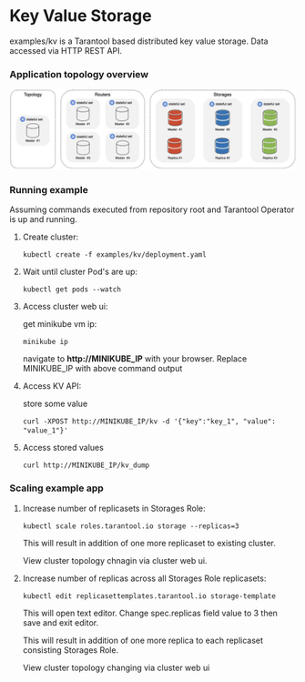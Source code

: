 # Key Value Storage

examples/kv is a Tarantool based distributed key value storage. Data accessed via HTTP REST API.

### Application topology overview

![App topology](./resources/topology.jpg)

### Running example

Assuming commands executed from repository root and Tarantool Operator is up and running.

1. Create cluster:

    ```shell
    kubectl create -f examples/kv/deployment.yaml
    ```

1. Wait until cluster Pod's are up:

    ```shell
    kubectl get pods --watch
    ```

1. Access cluster web ui:

    get minikube vm ip:

    ```shell
    minikube ip
    ```

    navigate to **http://MINIKUBE_IP** with your browser. Replace MINIKUBE_IP with above command output

1. Access KV API:

    store some value 

    ```shell
    curl -XPOST http://MINIKUBE_IP/kv -d '{"key":"key_1", "value": "value_1"}'
    ```

1. Access stored values

    ```shell
    curl http://MINIKUBE_IP/kv_dump
    ```

### Scaling example app

1. Increase number of replicasets in Storages Role:

    ```shell
    kubectl scale roles.tarantool.io storage --replicas=3
    ```

    This will result in addition of one more replicaset to existing cluster.

    View cluster topology chnagin via cluster web ui.

1. Increase number of replicas across all Storages Role replicasets:

    ```shell 
    kubectl edit replicasettemplates.tarantool.io storage-template
    ```

    This will open text editor. Change spec.replicas field value to 3 then save and exit editor.

    This will result in addition of one more replica to each replicaset consisting Storages Role.

    View cluster topology changing via cluster web ui
